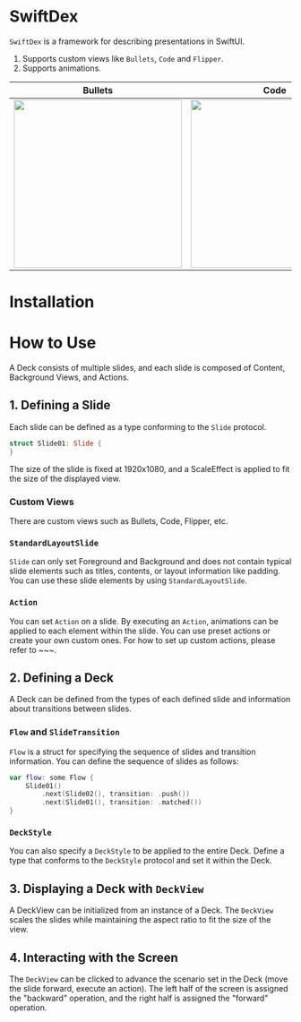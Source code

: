 # SwiftDex
`SwiftDex` is a framework for describing presentations in SwiftUI.
1. Supports custom views like `Bullets`, `Code` and `Flipper`.
2. Supports animations.

| Bullets | Code | Flipper |
| --- | --- | --- |
| <img src="https://github.com/hagmas/swift-dex/assets/7201608/9a9ec959-10ef-4385-8783-ec0911b899cb" width=300> | <img src="https://github.com/hagmas/swift-dex/assets/7201608/82c6b77c-20a8-4486-b888-92c6dcd92cdd" width=300> | <img src="https://github.com/hagmas/swift-dex/assets/7201608/c9ecbf05-d4cf-4ebb-b229-e6ce2ea4ace6" width=300> |

# Installation

# How to Use
A Deck consists of multiple slides, and each slide is composed of Content, Background Views, and Actions.

## 1. Defining a Slide
Each slide can be defined as a type conforming to the `Slide` protocol.
```swift
struct Slide01: Slide {
}
```
The size of the slide is fixed at 1920x1080, and a ScaleEffect is applied to fit the size of the displayed view.

### Custom Views
There are custom views such as Bullets, Code, Flipper, etc.

### `StandardLayoutSlide`
`Slide` can only set Foreground and Background and does not contain typical slide elements such as titles, contents, or layout information like padding. You can use these slide elements by using `StandardLayoutSlide`.

### `Action`
You can set `Action` on a slide. By executing an `Action`, animations can be applied to each element within the slide. You can use preset actions or create your own custom ones. For how to set up custom actions, please refer to ~~~.

## 2. Defining a Deck
A Deck can be defined from the types of each defined slide and information about transitions between slides.

### `Flow` and `SlideTransition`
`Flow` is a struct for specifying the sequence of slides and transition information. You can define the sequence of slides as follows:
```swift
var flow: some Flow {
    Slide01()
        .next(Slide02(), transition: .push())
        .next(Slide01(), transition: .matched())
}
```

### `DeckStyle`
You can also specify a `DeckStyle` to be applied to the entire Deck. Define a type that conforms to the `DeckStyle` protocol and set it within the Deck.

## 3. Displaying a Deck with `DeckView`
A DeckView can be initialized from an instance of a Deck. The `DeckView` scales the slides while maintaining the aspect ratio to fit the size of the view.

## 4. Interacting with the Screen
The `DeckView` can be clicked to advance the scenario set in the Deck (move the slide forward, execute an action). The left half of the screen is assigned the "backward" operation, and the right half is assigned the "forward" operation.

